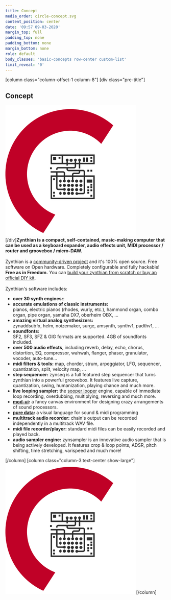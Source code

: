 ```yaml
---
title: Concept
media_order: circle-concept.svg
content_position: center
date: '09:57 09-03-2020'
margin_top: full
padding_top: none
padding_bottom: none
margin_bottom: none
role: default
body_classes: 'basic-concepts row-center custom-list'
limit_reveal: '0'
---
```


[column class="column-offset-1 column-8"]
[div class="pre-title"]<h2>Concept</h2> ![](circle-concept.svg?classes=show-small)[/div]**Zynthian is a compact, self-contained, music-making computer that can be used as a keyboard expander, audio effects unit, MIDI processor / router and groovebox / micro-DAW.**<br>
<br>
Zynthian is a [community-driven project](https://discourse.zynthian.org?target=_blank) and it's 100% open source. Free software on Open hardware. Completely configurable and fully hackable! **Free as in Freedom.** You can [build your zynthian from scratch or buy an official DIY kit](#build-your-zynthian).<br>
<br>
Zynthian's software includes:

+ **over 30 synth engines:**:
 + **accurate emulations of classic instruments:**<br>
pianos, electric pianos (rhodes, wurly, etc.), hammond organ, combo organ, pipe organ, yamaha DX7, oberheim OBX, ...
 + **amazing virtual analog synthesizers:**<br>
 zynaddsubfx, helm, noizemaker, surge, amsynth, synthv1, padthv1, ...
 + **soundfonts:**<br>
 SF2, SF3, SFZ & GIG formats are supported. 4GB of soundfonts included.
+ **over 500 audio effects**, including reverb, delay, echo, chorus, distortion, EQ, compressor, wahwah, flanger, phaser, granulator, vocoder, auto-tune...
+ **midi filters & tools:** map, chorder, strum, arpeggiator, LFO, sequencer, quantization, split, velocity map, ...
+ **step sequencer:** zynseq is a full featured step sequencer that turns zynthian into a powerful groovebox. It features live capture, quantization, swing, humanization, playing chance and much more.
+ **live looping sampler:** the [sooper looper](https://sonosaurus.com/sooperlooper/features.html) engine, capable of immediate loop recording, overdubbing, multiplying, reversing and much more.
+ **[mod-ui](https://wiki.moddevices.com/wiki/MOD_Web_GUI_User_Guide?target=_blank):** a fancy canvas environment for designing crazy arrangements of sound processors.
+ **[pure data](http://www.pd-tutorial.com/english/index.html?target=_blank):** a visual language for sound & midi programming
+ **multitrack audio recorder:** chain's output can be recorded independently in a multitrack WAV file.
+ **midi file recorder/player:** standard midi files can be easily recorded and played back.
+ **audio sampler engine:** zynsampler is an innovative audio sampler that is being actively developed. It features crop & loop points, ADSR, pitch shifting, time stretching, varispeed and much more!

[/column]
[column  class="column-3  text-center show-large"]![](circle-concept.svg)[/column]
